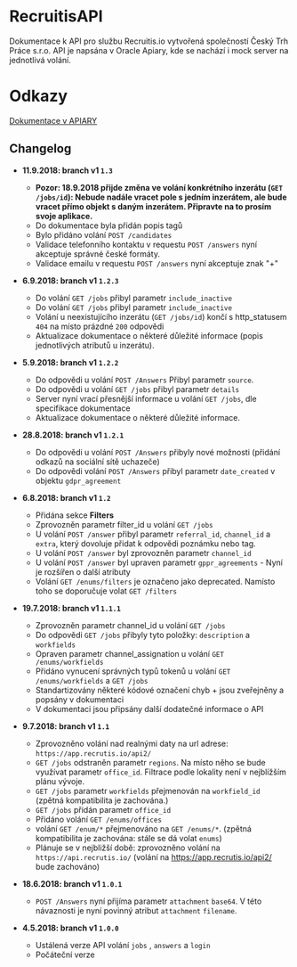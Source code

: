 # RecruitisAPI
Dokumentace k API pro službu Recruitis.io vytvořená společností Český Trh Práce s.r.o.
API je napsána v Oracle Apiary, kde se nachází i mock server na jednotlivá volání.

# Odkazy
[Dokumentace v APIARY](https://jsapi.apiary.io/previews/ceskytrhpracesro/reference)

## Changelog

 * **11.9.2018: branch v1 `1.3`**
     * **Pozor: 18.9.2018 přijde změna ve volání konkrétního inzerátu (`GET /jobs/id`): Nebude nadále vracet pole s jedním inzerátem, ale bude vracet přímo objekt s daným inzerátem. Připravte na to prosím svoje aplikace.**
     * Do dokumentace byla přidán popis tagů
     * Bylo přidáno volání `POST /candidates`
     * Validace telefonního kontaktu v requestu `POST /answers` nyní akceptuje správné české formáty.
     * Validace emailu v requestu `POST /answers` nyní akceptuje znak "+"

 
 * **6.9.2018: branch v1 `1.2.3`**
     * Do volání `GET /jobs` přibyl parametr `include_inactive`
     * Do volání `GET /jobs` přibyl parametr `include_inactive`
     * Volání u neexistujícího inzerátu (`GET /jobs/id`) končí s http_statusem `404` na místo prázdné `200` odpovědi
     * Aktualizace dokumentace o některé důležité informace (popis jednotlivých atributů u inzerátu).

 * **5.9.2018: branch v1 `1.2.2`**
     * Do odpovědi u volání `POST /Answers` Přibyl parametr `source`.
     * Do odpovědi u volání `GET /jobs` přibyl parametr `details`
     * Server nyní vrací přesnější informace u volání `GET /jobs`, dle specifikace dokumentace
     * Aktualizace dokumentace o některé důležité informace.

 * **28.8.2018: branch v1 `1.2.1`**
    * Do odpovědi u volání `POST /Answers` přibyly nové možnosti (přidání odkazů na sociální sítě uchazeče)
    * Do odpovědi volání `POST /Answers` přibyl parametr `date_created` v objektu `gdpr_agreement`
 
 * **6.8.2018: branch v1 `1.2`**
    * Přidána sekce **Filters**
    * Zprovozněn parametr filter_id u volání `GET /jobs`
    * U volání `POST /answer`  přibyl parametr `referral_id`, `channel_id` a `extra`, který dovoluje přidat k odpovědi poznámku nebo tag.
    * U volání `POST /answer`  byl zprovozněn parametr `channel_id` 
    * U volání `POST /answer`  byl upraven parametr `gppr_agreements` - Nyní je rozšířen o další atributy 
    * Volání `GET /enums/filters` je označeno jako deprecated. Namísto toho se doporučuje volat `GET /filters`
 
 * **19.7.2018: branch v1 `1.1.1`**
    * Zprovozněn parametr channel_id u volání `GET /jobs`
    * Do odpovědi `GET /jobs` přibyly tyto položky: `description` a `workfields`
    * Opraven parametr channel_assignation u volání `GET /enums/workfields`
    * Přidáno vynucení správných typů tokenů u volání `GET /enums/workfields` a `GET /jobs`
    * Standartizovány některé kódové označení chyb + jsou zveřejněny a popsány v dokumentaci
    * V dokumentaci jsou připsány další dodatečné informace o API
 
 * **9.7.2018: branch v1 `1.1`**
    * Zprovozněno volání nad realnými daty na url adrese: `https://app.recrutis.io/api2/`
    * `GET /jobs` odstraněn parametr `regions`. Na místo něho se bude využívat parametr `office_id`. Filtrace podle lokality není v nejblížším plánu vývoje.
    * `GET /jobs` parametr `workfields` přejmenován na `workfield_id` (zpětná kompatibilita je zachována.)
    * `GET /jobs` přidán parametr `office_id`
    * Přidáno volání `GET /enums/offices`
    * volání `GET /enum/*` přejmenováno na `GET /enums/*`. (zpětná kompatibilita je zachována: stále se dá volat `enums`)
    * Plánuje se v nejbližší době: zprovozněno volání na `https://api.recrutis.io/` (volání na https://app.recrutis.io/api2/ bude zachováno)

 * **18.6.2018: branch v1 `1.0.1`**
    * `POST /Answers` nyní přijíma parametr `attachment` `base64`. V této návaznosti je nyní povinný atribut `attachment` `filename`.

 * **4.5.2018: branch v1 `1.0.0`**
    * Ustálená verze API volání `jobs` , `answers` a `login`
    * Počáteční verze
